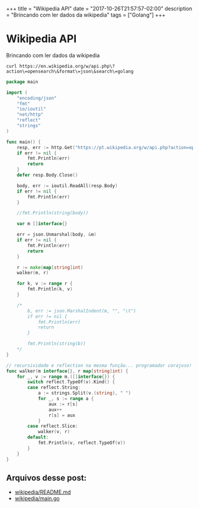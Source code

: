 +++
title = "Wikipedia API"
date = "2017-10-26T21:57:57-02:00"
description = "Brincando com ler dados da wikipedia"
tags = ["Golang"]
+++

# Wikipedia API

Brincando com ler dados da wikipedia

```
curl https://en.wikipedia.org/w/api.php\?action\=opensearch\&format\=json\&search\=golang
```

```go
package main

import (
	"encoding/json"
	"fmt"
	"io/ioutil"
	"net/http"
	"reflect"
	"strings"
)

func main() {
	resp, err := http.Get("https://pt.wikipedia.org/w/api.php?action=opensearch&format=json&search=Go_(linguagem_de_programação)")
	if err != nil {
		fmt.Println(err)
		return
	}
	defer resp.Body.Close()

	body, err := ioutil.ReadAll(resp.Body)
	if err != nil {
		fmt.Println(err)
	}

	//fmt.Println(string(body))

	var m []interface{}

	err = json.Unmarshal(body, &m)
	if err != nil {
		fmt.Println(err)
		return
	}

	r := make(map[string]int)
	walker(m, r)

	for k, v := range r {
		fmt.Println(k, v)
	}

	/*
		b, err := json.MarshalIndent(m, "", "\t")
		if err != nil {
			fmt.Println(err)
			return
		}

		fmt.Println(string(b))
	*/
}

// recursividade e reflection na mesma função... programador corajoso!
func walker(m interface{}, r map[string]int) {
	for _, v := range m.([]interface{}) {
		switch reflect.TypeOf(v).Kind() {
		case reflect.String:
			a := strings.Split(v.(string), " ")
			for _, s := range a {
				aux := r[s]
				aux++
				r[s] = aux
			}
		case reflect.Slice:
			walker(v, r)
		default:
			fmt.Println(v, reflect.TypeOf(v))
		}
	}
}
```

## Arquivos desse post:

- [wikipedia/README.md](https://github.com/go-br/estudos/blob/master/wikipedia/README.md)
- [wikipedia/main.go](https://github.com/go-br/estudos/blob/master/wikipedia/main.go)
